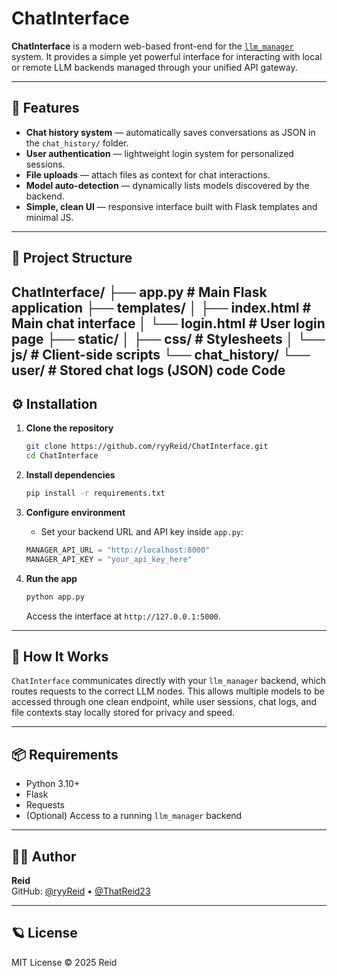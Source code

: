 # ChatInterface

**ChatInterface** is a modern web-based front-end for the [`llm_manager`](https://github.com/ryyReid/llm_manager) system.
It provides a simple yet powerful interface for interacting with local or remote LLM backends managed through your unified API gateway.

---

## 🚀 Features

*   **Chat history system** — automatically saves conversations as JSON in the `chat_history/` folder.
*   **User authentication** — lightweight login system for personalized sessions.
*   **File uploads** — attach files as context for chat interactions.
*   **Model auto-detection** — dynamically lists models discovered by the backend.
*   **Simple, clean UI** — responsive interface built with Flask templates and minimal JS.

---

## 🧩 Project Structure
ChatInterface/
├── app.py # Main Flask application
├── templates/
│ ├── index.html # Main chat interface
│ └── login.html # User login page
├── static/
│ ├── css/ # Stylesheets
│ └── js/ # Client-side scripts
└── chat_history/
└── user/ # Stored chat logs (JSON)
code
Code
---

## ⚙️ Installation

1.  **Clone the repository**

    ```bash
    git clone https://github.com/ryyReid/ChatInterface.git
    cd ChatInterface
    ```

2.  **Install dependencies**

    ```bash
    pip install -r requirements.txt
    ```

3.  **Configure environment**

    *   Set your backend URL and API key inside `app.py`:

    ```python
    MANAGER_API_URL = "http://localhost:8000"
    MANAGER_API_KEY = "your_api_key_here"
    ```

4.  **Run the app**

    ```bash
    python app.py
    ```

    Access the interface at `http://127.0.0.1:5000`.

---

## 🧠 How It Works

`ChatInterface` communicates directly with your `llm_manager` backend, which routes requests to the correct LLM nodes.
This allows multiple models to be accessed through one clean endpoint, while user sessions, chat logs, and file contexts stay locally stored for privacy and speed.

---

## 📦 Requirements

*   Python 3.10+
*   Flask
*   Requests
*   (Optional) Access to a running `llm_manager` backend

---

## 🧑‍💻 Author

**Reid**  
GitHub: [@ryyReid](https://github.com/ryyReid) • [@ThatReid23](https://github.com/ThatReid23)

---

## 🪐 License

MIT License © 2025 Reid

